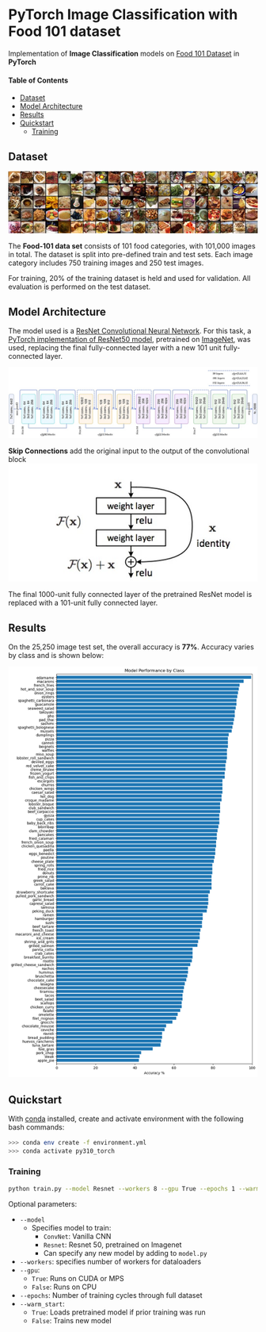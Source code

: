 # PyTorch Image Classification with Food 101 dataset

Implementation of **Image Classification** models on [Food 101 Dataset](https://data.vision.ee.ethz.ch/cvl/datasets_extra/food-101/) in **PyTorch**

#### Table of Contents
- [Dataset](#dataset)
- [Model Architecture](#model-architecture)
- [Results](#results)
- [Quickstart](#quickstart)
    - [Training](#training)



## Dataset

![Food-101 Data Set](images/food-101.jpg)


The **Food-101 data set** consists of 101 food categories, with 101,000 images in total. The dataset is split into pre-defined train and test sets. Each image category includes 750 training images and 250 test images. 

For training, 20% of the training dataset is held and used for validation. All evaluation is performed on the test dataset. 

## Model Architecture

The model used is a [ResNet Convolutional Neural Network](https://arxiv.org/abs/1512.03385). For this task, a [PyTorch implementation of ResNet50 model](https://pytorch.org/vision/stable/models/resnet.html), pretrained on [ImageNet](https://image-net.org), was used, replacing the final fully-connected layer with a new 101 unit fully-connected layer. 

![ResNet50 Architecture](images/resnet50.jpg)

**Skip Connections** add the original input to the output of the convolutional block
![Skip Connection](images/skip_connection.jpg)

The final 1000-unit fully connected layer of the pretrained ResNet model is replaced with a 101-unit fully connected layer.

## Results
On the 25,250 image test set, the overall accuracy is **77%**. Accuracy varies by class and is shown below:

![Test Accuracy](images/test_acc_by_class.png)


## Quickstart

With [conda](https://docs.conda.io/en/main/miniconda.html) installed, create and activate environment with the following bash commands:
```bash
>>> conda env create -f environment.yml
>>> conda activate py310_torch
```

### Training

```bash
python train.py --model Resnet --workers 8 --gpu True --epochs 1 --warm_start True
```
Optional parameters: 
- `--model`
    - Specifies model to train: 
        - `ConvNet`: Vanilla CNN 
        - `Resnet`: Resnet 50, pretrained on Imagenet
        - Can specify any new model by adding to `model.py`
- `--workers`: specifies number of workers for dataloaders
- `--gpu`: 
    - `True`: Runs on CUDA or MPS
    - `False`: Runs on CPU
- `--epochs`: Number of training cycles through full dataset
- `--warm_start`:
    - `True`: Loads pretrained model if prior training was run
    - `False`: Trains new model
